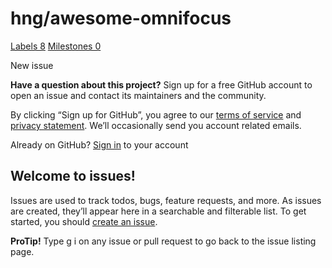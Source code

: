 # hng/awesome-omnifocus

 [Labels 8](hng-awesome-omnifocus-10.md) [Milestones 0](hng-awesome-omnifocus-11.md)

 New issue

 **Have a question about this project?** Sign up for a free GitHub account to open an issue and contact its maintainers and the community.

By clicking “Sign up for GitHub”, you agree to our [terms of service](https://docs.github.com/terms) and [privacy statement](https://docs.github.com/privacy). We’ll occasionally send you account related emails.

 Already on GitHub? [Sign in](https://github.com/login?return_to=%2Fhng%2Fawesome-omnifocus%2Fissues%2Fnew) to your account

## Welcome to issues!

Issues are used to track todos, bugs, feature requests, and more. As issues are created, they’ll appear here in a searchable and filterable list. To get started, you should [create an issue](issues/new/build-software-better-together.md).

**ProTip!** Type g i on any issue or pull request to go back to the issue listing page.

